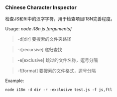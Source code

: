 ### Chinese Character Inspector


检查JS和ftl中的汉字字符，用于检查项目I18N完善程度。

Usage: *node i18n.js [arguments]*

> -d[dir] 	要搜索的文件夹路径 

> -r[recursive]  递归查找 

> -e[exclusive] 	跳过的文件名称，逗号分隔 

> -f[format] 	要搜索的文件格式，逗号分隔 


Example: 
<pre><code>node i18n -d dir -r -exclusive test.js -f js,ftl</code></pre>